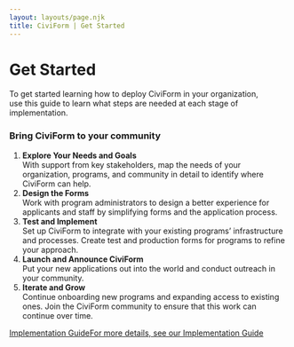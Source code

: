 ```yaml
---
layout: layouts/page.njk
title: CiviForm | Get Started
---
```

# Get Started

To get started learning how to deploy CiviForm in your organization, <br>use this guide to learn what steps are needed at each stage of implementation.

<div class="cagov-with-sidebar cagov-with-sidebar-left cagov-featured-section cagov-block">
  <div>
    <div class="cagov-stack cagov-featured-sidebar">
      <h3>Bring CiviForm to your community</h3>
      <div class="cagov-hero-body-content">
        <ol class="cagov-step-list m-t-2">
        <li>
            <strong>Explore Your Needs and Goals</strong>
            <br />
            <span class="has-inline-color cagov-step-list-content">
            With support from key stakeholders, map the needs of your organization, programs, and community in detail to identify where CiviForm can help.
            </span>
        </li>
        <li>
            <strong>Design the Forms</strong>
            <br />
            <span class="has-inline-color cagov-step-list-content">
            Work with program administrators to design a better experience for applicants and staff by simplifying forms and the application process.
            </span>
        </li>
        <li>
            <strong>Test and Implement</strong>
            <br />
            <span class="has-inline-color cagov-step-list-content">
            Set up CiviForm to integrate with your existing programs’ infrastructure and processes. Create test and production forms for programs to refine your approach.
            </span>
        </li>
        <li>
            <strong>Launch and Announce CiviForm</strong>
            <br />
            <span class="has-inline-color cagov-step-list-content">
            Put your new applications out into the world and conduct outreach in your community.
            </span>
        </li>
        <li>
            <strong>Iterate and Grow</strong>
            <br />
            <span class="has-inline-color cagov-step-list-content">
            Continue onboarding new programs and expanding access to existing ones. Join the CiviForm community to ensure that this work can continue over time.
            </span>
        </li>
        </ol>
      </div>
    </div>
  </div>
</div>
<a href="/implementation-guide" class="btn-action-primary m-t-1"><span class="btn-action-title">Implementation Guide</span><span class="btn-action-text">For more details, see our Implementation Guide</span></a>
